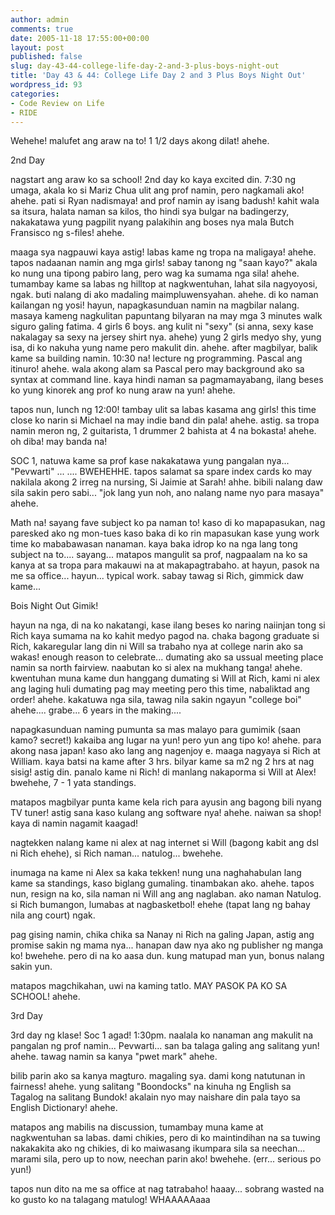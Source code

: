 ```yaml
---
author: admin
comments: true
date: 2005-11-18 17:55:00+00:00
layout: post
published: false
slug: day-43-44-college-life-day-2-and-3-plus-boys-night-out
title: 'Day 43 & 44: College Life Day 2 and 3 Plus Boys Night Out'
wordpress_id: 93
categories:
- Code Review on Life
- RIDE
---
```


Wehehe!
malufet ang araw na to! 1 1/2 days akong dilat! ahehe.

2nd Day

nagstart ang araw ko sa school! 2nd day ko kaya excited din. 7:30 ng umaga, akala ko si Mariz Chua ulit ang prof namin, pero nagkamali ako! ahehe. pati si Ryan nadismaya! and prof namin ay isang badush! kahit wala sa itsura, halata naman sa kilos, tho hindi sya bulgar na badingerzy, nakakatawa yung pagpilit nyang palakihin ang boses nya mala Butch Fransisco ng s-files! ahehe.

maaga sya nagpauwi kaya astig! labas kame ng tropa na maligaya! ahehe. tapos nadaanan namin ang mga girls! sabay tanong ng "saan kayo?" akala ko nung una tipong pabiro lang, pero wag ka sumama nga sila! ahehe. tumambay kame sa labas ng hilltop at nagkwentuhan, lahat sila nagyoyosi, ngak. buti nalang di ako madaling maimpluwensyahan. ahehe. di ko naman kailangan ng yosi! hayun, napagkasunduan namin na magbilar nalang. masaya kameng nagkulitan papuntang bilyaran na may mga 3 minutes walk siguro galing fatima. 4 girls 6 boys. ang kulit ni "sexy" (si anna, sexy kase nakalagay sa sexy na jersey shirt nya. ahehe) yung 2 girls medyo shy, yung isa, di ko nakuha yung name pero makulit din. ahehe. after magbilyar, balik kame sa building namin. 10:30 na! lecture ng programming. Pascal ang itinuro! ahehe. wala akong alam sa Pascal pero may background ako sa syntax at command line. kaya hindi naman sa pagmamayabang, ilang beses ko yung kinorek ang prof ko nung araw na yun! ahehe. 

tapos nun, lunch ng 12:00! tambay ulit sa labas kasama ang girls! this time close ko narin si Michael na may indie band din pala! ahehe. astig. sa tropa namin meron ng, 2 guitarista, 1 drummer 2 bahista at 4 na bokasta! ahehe. oh diba! may banda na!

SOC 1, natuwa kame sa prof kase nakakatawa yung pangalan nya... "Pevwarti" ... .... BWEHEHHE. tapos salamat sa spare index cards ko may nakilala akong 2 irreg na nursing, Si Jaimie at Sarah! ahhe. bibili nalang daw sila sakin pero sabi... "jok lang yun noh, ano nalang name nyo para masaya" ahehe. 

Math na! sayang fave subject ko pa naman to! kaso di ko mapapasukan, nag paresked ako ng mon-tues kaso baka di ko rin mapasukan kase yung work time ko mababawasan nanaman. kaya baka idrop ko na nga lang tong subject na to.... sayang... matapos mangulit sa prof, nagpaalam na ko sa kanya at sa tropa para makauwi na at makapagtrabaho. at hayun, pasok na me sa office... hayun... typical work. sabay tawag si Rich, gimmick daw kame...

Bois Night Out Gimik!

hayun na nga, di na ko nakatangi, kase ilang beses ko naring naiinjan tong si Rich kaya sumama na ko kahit medyo pagod na. chaka bagong graduate si Rich, kakaregular lang din ni Will sa trabaho nya at college narin ako sa wakas! enough reason to celebrate... dumating ako sa ussual meeting place namin sa north fairview. naabutan ko si alex na mukhang tanga! ahehe. kwentuhan muna kame dun hanggang dumating si Will at Rich, kami ni alex ang laging huli dumating pag may meeting pero this time, nabaliktad ang order! ahehe. kakatuwa nga sila, tawag nila sakin ngayun "college boi" ahehe.... grabe... 6 years in the making....

napagkasunduan naming pumunta sa mas malayo para gumimik (saan kamo? secret!) kakaiba ang lugar na yun! pero yun ang tipo ko! ahehe. para akong nasa japan! kaso ako lang ang nagenjoy e. maaga nagyaya si Rich at William. kaya batsi na kame after 3 hrs. bilyar kame sa m2 ng 2 hrs at nag sisig! astig din. panalo kame ni Rich! di manlang nakaporma si Will at Alex! bwehehe, 7 - 1 yata standings.

matapos magbilyar punta kame kela rich para ayusin ang bagong bili nyang TV tuner! astig sana kaso kulang ang software nya! ahehe. naiwan sa shop! kaya di namin nagamit kaagad!

nagtekken nalang kame ni alex at nag internet si Will (bagong kabit ang dsl ni Rich ehehe), si Rich naman... natulog... bwehehe.

inumaga na kame ni Alex sa kaka tekken! nung una naghahabulan lang kame sa standings, kaso biglang gumaling. tinambakan ako. ahehe. tapos nun, resign na ko, sila naman ni Will ang ang naglaban. ako naman Natulog. si Rich bumangon, lumabas at nagbasketbol! ehehe (tapat lang ng bahay nila ang court) ngak.

pag gising namin, chika chika sa Nanay ni Rich na galing Japan, astig ang promise sakin ng mama nya... hanapan daw nya ako ng publisher ng manga ko! bwehehe. pero di na ko aasa dun. kung matupad man yun, bonus nalang sakin yun. 

matapos magchikahan, uwi na kaming tatlo. MAY PASOK PA KO SA SCHOOL! ahehe.

3rd Day

3rd day ng klase! Soc 1 agad! 1:30pm. naalala ko nanaman ang makulit na pangalan ng prof namin... Pevwarti... san ba talaga galing ang salitang yun! ahehe. tawag namin sa kanya "pwet mark" ahehe. 

bilib parin ako sa kanya magturo. magaling sya. dami kong natutunan in fairness! ahehe. yung salitang "Boondocks" na kinuha ng English sa Tagalog na salitang Bundok! akalain nyo may naishare din pala tayo sa English Dictionary! ahehe.

matapos ang mabilis na discussion, tumambay muna kame at nagkwentuhan sa labas. dami chikies, pero di ko maintindihan na sa tuwing nakakakita ako ng chikies, di ko maiwasang ikumpara sila sa neechan... marami sila, pero up to now, neechan parin ako! bwehehe. (err... serious po yun!) 

tapos nun dito na me sa office at nag tatrabaho! haaay... sobrang wasted na ko gusto ko na talagang matulog! WHAAAAAaaa
